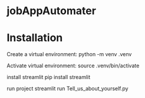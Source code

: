 # jobAppAutomater

# Installation

Create a virtual environment:
python -m venv .venv

Activate virtual environment:
source .venv/bin/activate

install streamlit
pip install streamlit

run project
streamlit run Tell_us_about_yourself.py
